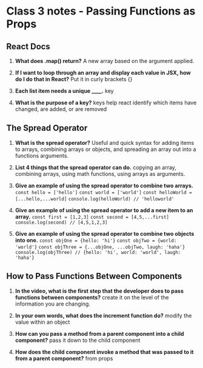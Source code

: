 # Class 3 notes - Passing Functions as Props

## React Docs

1. **What does .map() return?**
A new array based on the argument applied.

2. **If I want to loop through an array and display each value in JSX, how do I do that in React?**
Put it in curly brackets {}

3. **Each list item needs a unique ____.**
key

4. **What is the purpose of a key?**
keys help react identify which items have changed, are added, or are removed

## The Spread Operator

1. **What is the spread operator?**
Useful and quick syntax for adding items to arrays, combining arrays or objects, and spreading an array out into a functions arguments.

2. **List 4 things that the spread operator can do.**
copying an array, combining arrays, using math functions, using arrays as arguments.

3. **Give an example of using the spread operator to combine two arrays.**
`const hello = ['hello']`
`const world = ['world']`
`const helloWorld = [...hello,...world]`
`console.log(helloWorld) // 'helloworld'`

4. **Give an example of using the spread operator to add a new item to an array.**
`const first = [1,2,3]`
`const second = [4,5,...first]`
`console.log(second) // [4,5,1,2,3]`

5. **Give an example of using the spread operator to combine two objects into one.**
`const objOne = {hello: 'hi'}`
`const objTwo = {world: 'world'}`
`const objThree = {...objOne, ...objTwo, laugh: 'haha'}`
`console.log(objThree) // {hello: 'hi', world: 'world', laugh: 'haha'}`

## How to Pass Functions Between Components

1. **In the video, what is the first step that the developer does to pass functions between components?**
create it on the level of the information you are changing.

2. **In your own words, what does the increment function do?**
modify the value within an object

3. **How can you pass a method from a parent component into a child component?**
pass it down to the child component

4. **How does the child component invoke a method that was passed to it from a parent component?**
from props
